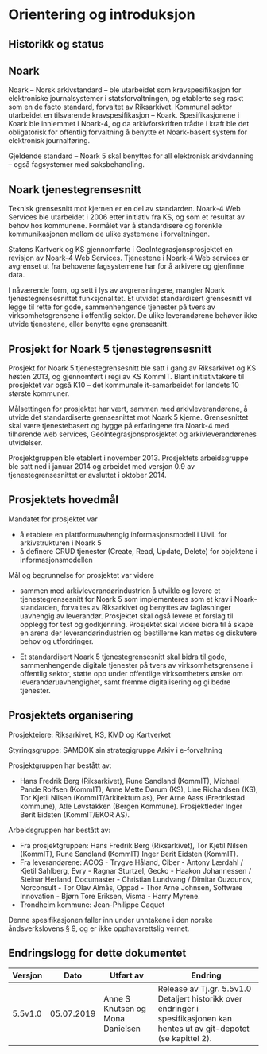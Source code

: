 # Orientering og introduksjon

## Historikk og status

## Noark

Noark – Norsk arkivstandard – ble utarbeidet som kravspesifikasjon for
elektroniske journalsystemer i statsforvaltningen, og etablerte seg
raskt som en de facto standard, forvaltet av Riksarkivet. Kommunal
sektor utarbeidet en tilsvarende kravspesifikasjon – Koark.
Spesifikasjonene i Koark ble innlemmet i Noark-4, og da arkivforskriften
trådte i kraft ble det obligatorisk for offentlig forvaltning å benytte
et Noark-basert system for elektronisk journalføring.

Gjeldende standard – Noark 5 skal benyttes for all elektronisk
arkivdanning – også fagsystemer med saksbehandling.

## Noark tjenestegrensesnitt

Teknisk grensesnitt mot kjernen er en del av standarden. Noark-4 Web
Services ble utarbeidet i 2006 etter initiativ fra KS, og som et
resultat av behov hos kommunene. Formålet var å standardisere og
forenkle kommunikasjonen mellom de ulike systemene i forvaltningen.

Statens Kartverk og KS gjennomførte i GeoIntegrasjonsprosjektet en
revisjon av Noark-4 Web Services. Tjenestene i Noark-4 Web services er
avgrenset ut fra behovene fagsystemene har for å arkivere og gjenfinne
data.

I nåværende form, og sett i lys av avgrensningene, mangler Noark
tjenestegrensesnittet funksjonalitet. Et utvidet standardisert
grensesnitt vil legge til rette for gode, sammenhengende tjenester på
tvers av virksomhetsgrensene i offentlig sektor. De ulike leverandørene
behøver ikke utvide tjenestene, eller benytte egne grensesnitt.

## Prosjekt for Noark 5 tjenestegrensesnitt 

Prosjekt for Noark 5 tjenestegrensesnitt ble satt i gang av Riksarkivet
og KS høsten 2013, og gjennomført i regi av KS KommIT. Blant
initiativtakere til prosjektet var også K10 – det kommunale
it-samarbeidet for landets 10 største kommuner.

Målsettingen for prosjektet har vært, sammen med arkivleverandørene, å
utvide det standardiserte grensesnittet mot Noark 5 kjerne.
Grensesnittet skal være tjenestebasert og bygge på erfaringene fra
Noark-4 med tilhørende web services, GeoIntegrasjonsprosjektet og
arkivleverandørenes utvidelser.

Prosjektgruppen ble etablert i november 2013. Prosjektets arbeidsgruppe
ble satt ned i januar 2014 og arbeidet med versjon 0.9 av
tjenestegrensesnittet er avsluttet i oktober 2014.

## Prosjektets hovedmål

Mandatet for prosjektet var

 - å etablere en plattformuavhengig informasjonsmodell i UML for
   arkivstrukturen i Noark 5
 - å definere CRUD tjenester (Create, Read, Update, Delete) for
   objektene i informasjonsmodellen

Mål og begrunnelse for prosjektet var videre

  - sammen med arkivleverandørindustrien å utvikle og levere et
    tjenestegrensesnitt for Noark 5 som implementeres som et krav i
    Noark-standarden, forvaltes av Riksarkivet og benyttes av
    fagløsninger uavhengig av leverandør. Prosjektet skal også levere
    et forslag til opplegg for test og godkjenning. Prosjektet skal
    videre bidra til å skape en arena der leverandørindustrien og
    bestillerne kan møtes og diskutere behov og utfordringer.

  - Et standardisert Noark 5 tjenestegrensesnitt skal bidra til gode,
    sammenhengende digitale tjenester på tvers av virksomhetsgren­sene i
    offentlig sektor, støtte opp under offentlige virksomheters ønske om
    leverandøruavhengighet, samt fremme digitalisering og gi bedre
    tjenester.

## Prosjektets organisering

Prosjekteiere: Riksarkivet, KS, KMD og Kartverket

Styringsgruppe: SAMDOK sin strategigruppe Arkiv i e-forvaltning

Prosjektgruppen har bestått av:

 - Hans Fredrik Berg (Riksarkivet), Rune Sandland (KommIT), Michael
   Pande Rolfsen (KommIT), Anne Mette Dørum (KS), Line Richardsen
   (KS), Tor Kjetil Nilsen (KommIT/Arkitektum as), Per Arne Aass
   (Fredrikstad kommune), Atle Løvstakken (Bergen
   Kommune). Prosjektleder Inger Berit Eidsten (KommIT/EKOR AS).

Arbeidsgruppen har bestått av:

 - Fra prosjektgruppen: Hans Fredrik Berg (Riksarkivet), Tor Kjetil
   Nilsen (KommIT), Rune Sandland (KommIT) Inger Berit Eidsten
   (KommIT).
 - Fra leverandørene: ACOS - Trygve Håland, Ciber - Antony Lærdahl /
   Kjetil Sahlberg, Evry - Ragnar Sturtzel, Gecko - Haakon Johannessen
   / Steinar Herland, Documaster - Christian Lundvang / Dimitar
   Ouzounov, Norconsult - Tor Olav Almås, Oppad - Thor Arne Johnsen,
   Software Innovation - Bjørn Tore Eriksen, Visma - Harry Myrene.
 - Trondheim kommune: Jean-Philippe Caquet
 
Denne spesifikasjonen faller inn under unntakene i den norske åndsverkslovens §
9, og er ikke opphavsrettslig vernet.

## Endringslogg for dette dokumentet



| Versjon  | Dato       | Utført av           | Endring                            |
| -------- | ---------- | ------------------- | ---------------------------------- |
| 5.5v1.0  | 05.07.2019 | Anne S Knutsen og Mona Danielsen      | Release av Tj.gr. 5.5v1.0 Detaljert historikk over endringer i spesifikasjonen kan hentes ut av git-depotet (se kapittel 2).|
